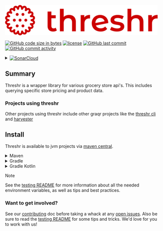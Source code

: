 <!-- Header -->
<img src="header_logo.svg" alt="Threshr - The Target Grocery Harvester" width="500">


[![GitHub code size in bytes]][download link]
[![license]][license file]
[![GitHub last commit]][commit history]
[![GitHub commit activity]][commit frequency]
<details>
    <summary>
        <a href="https://sonarcloud.io/summary/new_code?id=Graqr_Threshr">
            <img src="https://sonarcloud.io/images/project_badges/sonarcloud-white.svg" \
                style="vertical-align: middle" \
                alt="SonarCloud"/>
        </a>
    </summary><br>

&emsp;[![Quality Gate Status]][Quality Gate Status link]
<ul>

### Security
[![Security Rating]][Security Rating link]
[![Code Smells]][Code Smells Link]
[![Bugs]][Bugs link]
[![Coverage]][Coverage Link]
[![Vulnerabilities]][Vulnerabilities link]

### Usability / Maintainability
[![Reliability Rating]][Reliability Rating link]
[![Duplicated Lines]][Duplicated Lines Link]
[![Lines of Code]][Lines of Code link]
[![Technical Debt]][Technical Debt link]


<br></ul>
</details>

<!--Body-->

## Summary

Threshr is a wrapper library for various grocery store api's. This includes querying specific store pricing and product data.

### Projects using threshr

Other projects using threshr include other graqr projects like the [threshr cli] and [harvester]

## Install

Threshr is available to jvm projects via [maven central].

<details><summary>Maven</summary>

```xml
<dependency>
  <groupId>com.graqr</groupId>
  <artifactId>threshr</artifactId>
  <version>0.0.12</version>
</dependency>
```

</details>

<details><summary>Gradle</summary>

```groovy
implementation group: 'com.graqr', name: 'threshr', version: '0.0.12'
```
</details>

<details><summary>Gradle Kotlin</summary>

```kotlin
implementation("com.graqr:threshr:0.0.12")
```
</details>

> [!NOTE] 
> See the [testing README] for more information about all the needed environment variables, as well as tips and best practices.

### Want to get involved?

See our [contributing] doc before taking a whack at any [open issues]. Also be sure to read the [testing README] for some tips and tricks. We'd love for you to work with us!

<!--top bar-->
[Bugs]:https://sonarcloud.io/api/project_badges/measure?project=Graqr_Threshr&metric=bugs
[BugsLink]:https://sonarcloud.io/summary/new_code?id=Graqr_Threshr
[open issues]:https://github.com/Graqr/Threshr/issues"open-issues"
[contributing]:Contributing.md
[GitHub code size in bytes]:https://img.shields.io/github/languages/code-size/Graqr/Threshr?style=plastic%20project-size%20
[download link]:https://github.com/Graqr/Threshr/archive/refs/heads/main.zip
[license]:https://img.shields.io/github/license/Graqr/Threshr?style=plastic"GPL-3-License"
[license file]:LICENSE
[GitHub last commit]:https://img.shields.io/github/last-commit/Graqr/Threshr/main?style=plastic%20most-recent-commit
[commit history]:https://github.com/Graqr/Threshr/commits/main
[GitHub commit activity]:https://img.shields.io/github/commit-activity/y/Graqr/Threshr?style=plastic"commit-frequency"
[commit frequency]:https://github.com/Graqr/Threshr/graphs/code-frequency

<!--Sonar Cloud Stuff-->
[Quality Gate Status]:https://sonarcloud.io/api/project_badges/quality_gate?project=Graqr_Threshr
[Quality Gate Status link]:https://sonarcloud.io/summary/new_code?id=Graqr_Threshr
[Code Smells]:https://sonarcloud.io/api/project_badges/measure?project=Graqr_Threshr&metric=code_smells
[Code Smells Link]:https://sonarcloud.io/summary/new_code?id=Graqr_Threshr
[Coverage]:https://sonarcloud.io/api/project_badges/measure?project=Graqr_Threshr&metric=coverage
[Coverage Link]:https://sonarcloud.io/summary/new_code?id=Graqr_Threshr
[Duplicated Lines]:https://sonarcloud.io/api/project_badges/measure?project=Graqr_Threshr&metric=duplicated_lines_density
[Duplicated Lines Link]:https://sonarcloud.io/summary/new_code?id=Graqr_Threshr
[Reliability Rating]:https://sonarcloud.io/api/project_badges/measure?project=Graqr_Threshr&metric=reliability_rating
[Reliability Rating link]:https://sonarcloud.io/summary/new_code?id=Graqr_Threshr
[Vulnerabilities]:https://sonarcloud.io/api/project_badges/measure?project=Graqr_Threshr&metric=vulnerabilities
[Vulnerabilities link]:https://sonarcloud.io/summary/new_code?id=Graqr_Threshr
[Security Rating]:https://sonarcloud.io/api/project_badges/measure?project=Graqr_Threshr&metric=security_rating
[Security Rating link]:https://sonarcloud.io/summary/new_code?id=Graqr_Threshr
[Bugs]:https://sonarcloud.io/api/project_badges/measure?project=Graqr_Threshr&metric=bugs
[Bugs link]:https://sonarcloud.io/summary/new_code?id=Graqr_Threshr
[Lines of Code]:https://sonarcloud.io/api/project_badges/measure?project=Graqr_Threshr&metric=ncloc
[Lines of Code link]:https://sonarcloud.io/summary/new_code?id=Graqr_Threshr
[Technical Debt]:https://sonarcloud.io/api/project_badges/measure?project=Graqr_Threshr&metric=sqale_index
[Technical Debt link]:https://sonarcloud.io/summary/new_code?id=Graqr_Threshr

<!--All the other links-->
[these instructions]:https://docs.github.com/en/packages/working-with-a-github-packages-registry/working-with-the-apache-maven-registry
[testing README]:src\test\groovy\com\graqr\threshr\README.md
[maven central]:https://central.sonatype.com/artifact/com.graqr/threshr/overview
[threshr cli]:https://github.com/Graqr/threshr-cli
[harvester]:https://github.com/Graqr/Harvester